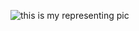![this is my representing pic](https://cdn.pixabay.com/photo/2015/10/05/22/37/blank-profile-picture-973460_960_720.png)
